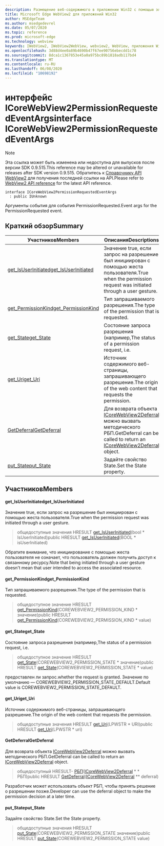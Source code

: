 ```yaml
---
description: Размещение веб-содержимого в приложении Win32 с помощью элемента управления Microsoft Edge WebView2
title: Microsoft Edge WebView2 для приложений Win32
author: MSEdgeTeam
ms.author: msedgedevrel
ms.date: 05/07/2020
ms.topic: reference
ms.prod: microsoft-edge
ms.technology: webview
keywords: IWebView2, IWebView2WebView, webview2, WebView, приложения Win32, Win32, EDGE, ICoreWebView2, ICoreWebView2Controller, элемент управления "веб-браузер", HTML Edge
ms.openlocfilehash: 3d88d4ee0a89b4690b47f67ee90756ebecdd1c78
ms.sourcegitcommit: 8dca1c1367853e45a0a975bc89b1818adb117bd4
ms.translationtype: MT
ms.contentlocale: ru-RU
ms.lasthandoff: 06/08/2020
ms.locfileid: "10698192"
---
```

# <span data-ttu-id="17cde-104">интерфейс ICoreWebView2PermissionRequestedEventArgs</span><span class="sxs-lookup"><span data-stu-id="17cde-104">interface ICoreWebView2PermissionRequestedEventArgs</span></span> 

> [!NOTE]
> <span data-ttu-id="17cde-105">Эта ссылка может быть изменена или недоступна для выпусков после версии SDK 0.9.515.</span><span class="sxs-lookup"><span data-stu-id="17cde-105">This reference may be altered or unavailable for releases after SDK version 0.9.515.</span></span> <span data-ttu-id="17cde-106">Обратитесь к [Справочнику API WebView2](../../../webview2-api-reference.md) для получения последней ссылки на API.</span><span class="sxs-lookup"><span data-stu-id="17cde-106">Please refer to [WebView2 API reference](../../../webview2-api-reference.md) for the latest API reference.</span></span>

```
interface ICoreWebView2PermissionRequestedEventArgs
  : public IUnknown
```

<span data-ttu-id="17cde-107">Аргументы события для события PermissionRequested.</span><span class="sxs-lookup"><span data-stu-id="17cde-107">Event args for the PermissionRequested event.</span></span>

## <span data-ttu-id="17cde-108">Краткий обзор</span><span class="sxs-lookup"><span data-stu-id="17cde-108">Summary</span></span>

 <span data-ttu-id="17cde-109">Участников</span><span class="sxs-lookup"><span data-stu-id="17cde-109">Members</span></span>                        | <span data-ttu-id="17cde-110">Описания</span><span class="sxs-lookup"><span data-stu-id="17cde-110">Descriptions</span></span>
--------------------------------|---------------------------------------------
[<span data-ttu-id="17cde-111">get_IsUserInitiated</span><span class="sxs-lookup"><span data-stu-id="17cde-111">get_IsUserInitiated</span></span>](#get_isuserinitiated) | <span data-ttu-id="17cde-112">Значение true, если запрос на разрешение был инициирован с помощью жеста пользователя.</span><span class="sxs-lookup"><span data-stu-id="17cde-112">True when the permission request was initiated through a user gesture.</span></span>
[<span data-ttu-id="17cde-113">get_PermissionKind</span><span class="sxs-lookup"><span data-stu-id="17cde-113">get_PermissionKind</span></span>](#get_permissionkind) | <span data-ttu-id="17cde-114">Тип запрашиваемого разрешения.</span><span class="sxs-lookup"><span data-stu-id="17cde-114">The type of the permission that is requested.</span></span>
[<span data-ttu-id="17cde-115">get_State</span><span class="sxs-lookup"><span data-stu-id="17cde-115">get_State</span></span>](#get_state) | <span data-ttu-id="17cde-116">Состояние запроса разрешения (например,</span><span class="sxs-lookup"><span data-stu-id="17cde-116">The status of a permission request, i.e.</span></span>
[<span data-ttu-id="17cde-117">get_Uri</span><span class="sxs-lookup"><span data-stu-id="17cde-117">get_Uri</span></span>](#get_uri) | <span data-ttu-id="17cde-118">Источник содержимого веб-страницы, запрашивающего разрешение.</span><span class="sxs-lookup"><span data-stu-id="17cde-118">The origin of the web content that requests the permission.</span></span>
[<span data-ttu-id="17cde-119">GetDeferral</span><span class="sxs-lookup"><span data-stu-id="17cde-119">GetDeferral</span></span>](#getdeferral) | <span data-ttu-id="17cde-120">Для возврата объекта [ICoreWebView2Deferral](icorewebview2deferral.md) можно вызвать методического РБП.</span><span class="sxs-lookup"><span data-stu-id="17cde-120">GetDeferral can be called to return an [ICoreWebView2Deferral](icorewebview2deferral.md) object.</span></span>
[<span data-ttu-id="17cde-121">put_State</span><span class="sxs-lookup"><span data-stu-id="17cde-121">put_State</span></span>](#put_state) | <span data-ttu-id="17cde-122">Задайте свойство State.</span><span class="sxs-lookup"><span data-stu-id="17cde-122">Set the State property.</span></span>

## <span data-ttu-id="17cde-123">Участников</span><span class="sxs-lookup"><span data-stu-id="17cde-123">Members</span></span>

#### <span data-ttu-id="17cde-124">get_IsUserInitiated</span><span class="sxs-lookup"><span data-stu-id="17cde-124">get_IsUserInitiated</span></span> 

<span data-ttu-id="17cde-125">Значение true, если запрос на разрешение был инициирован с помощью жеста пользователя.</span><span class="sxs-lookup"><span data-stu-id="17cde-125">True when the permission request was initiated through a user gesture.</span></span>

> <span data-ttu-id="17cde-126">общедоступные значения HRESULT [get_IsUserInitiated](#get_isuserinitiated)(bool \* IsUserInitiated)</span><span class="sxs-lookup"><span data-stu-id="17cde-126">public HRESULT [get_IsUserInitiated](#get_isuserinitiated)(BOOL \* isUserInitiated)</span></span>

<span data-ttu-id="17cde-127">Обратите внимание, что инициирование с помощью жеста пользователя не означает, что пользователь должен получить доступ к связанному ресурсу.</span><span class="sxs-lookup"><span data-stu-id="17cde-127">Note that being initiated through a user gesture doesn't mean that user intended to access the associated resource.</span></span>

#### <span data-ttu-id="17cde-128">get_PermissionKind</span><span class="sxs-lookup"><span data-stu-id="17cde-128">get_PermissionKind</span></span> 

<span data-ttu-id="17cde-129">Тип запрашиваемого разрешения.</span><span class="sxs-lookup"><span data-stu-id="17cde-129">The type of the permission that is requested.</span></span>

> <span data-ttu-id="17cde-130">общедоступное значение HRESULT [get_PermissionKind](#get_permissionkind)(COREWEBVIEW2_PERMISSION_KIND \* значение)</span><span class="sxs-lookup"><span data-stu-id="17cde-130">public HRESULT [get_PermissionKind](#get_permissionkind)(COREWEBVIEW2_PERMISSION_KIND \* value)</span></span>

#### <span data-ttu-id="17cde-131">get_State</span><span class="sxs-lookup"><span data-stu-id="17cde-131">get_State</span></span> 

<span data-ttu-id="17cde-132">Состояние запроса разрешения (например,</span><span class="sxs-lookup"><span data-stu-id="17cde-132">The status of a permission request, i.e.</span></span>

> <span data-ttu-id="17cde-133">общедоступное значение HRESULT [get_State](#get_state)(COREWEBVIEW2_PERMISSION_STATE \* значение)</span><span class="sxs-lookup"><span data-stu-id="17cde-133">public HRESULT [get_State](#get_state)(COREWEBVIEW2_PERMISSION_STATE \* value)</span></span>

<span data-ttu-id="17cde-134">предоставлен ли запрос.</span><span class="sxs-lookup"><span data-stu-id="17cde-134">whether the request is granted.</span></span> <span data-ttu-id="17cde-135">Значение по умолчанию — COREWEBVIEW2_PERMISSION_STATE_DEFAULT.</span><span class="sxs-lookup"><span data-stu-id="17cde-135">Default value is COREWEBVIEW2_PERMISSION_STATE_DEFAULT.</span></span>

#### <span data-ttu-id="17cde-136">get_Uri</span><span class="sxs-lookup"><span data-stu-id="17cde-136">get_Uri</span></span> 

<span data-ttu-id="17cde-137">Источник содержимого веб-страницы, запрашивающего разрешение.</span><span class="sxs-lookup"><span data-stu-id="17cde-137">The origin of the web content that requests the permission.</span></span>

> <span data-ttu-id="17cde-138">общедоступные значения HRESULT [get_Uri](#get_uri)(LPWSTR \* URI)</span><span class="sxs-lookup"><span data-stu-id="17cde-138">public HRESULT [get_Uri](#get_uri)(LPWSTR \* uri)</span></span>

#### <span data-ttu-id="17cde-139">GetDeferral</span><span class="sxs-lookup"><span data-stu-id="17cde-139">GetDeferral</span></span> 

<span data-ttu-id="17cde-140">Для возврата объекта [ICoreWebView2Deferral](icorewebview2deferral.md) можно вызвать методического РБП.</span><span class="sxs-lookup"><span data-stu-id="17cde-140">GetDeferral can be called to return an [ICoreWebView2Deferral](icorewebview2deferral.md) object.</span></span>

> <span data-ttu-id="17cde-141">общедоступный HRESULT- [РБП](#getdeferral)([ICoreWebView2Deferral](icorewebview2deferral.md) \* \* РБП)</span><span class="sxs-lookup"><span data-stu-id="17cde-141">public HRESULT [GetDeferral](#getdeferral)([ICoreWebView2Deferral](icorewebview2deferral.md) \*\* deferral)</span></span>

<span data-ttu-id="17cde-142">Разработчик может использовать объект РБП, чтобы принять решение о разрешении позже.</span><span class="sxs-lookup"><span data-stu-id="17cde-142">Developer can use the deferral object to make the permission decision at a later time.</span></span>

#### <span data-ttu-id="17cde-143">put_State</span><span class="sxs-lookup"><span data-stu-id="17cde-143">put_State</span></span> 

<span data-ttu-id="17cde-144">Задайте свойство State.</span><span class="sxs-lookup"><span data-stu-id="17cde-144">Set the State property.</span></span>

> <span data-ttu-id="17cde-145">общедоступные значения HRESULT [put_State](#put_state)(COREWEBVIEW2_PERMISSION_STATE значение)</span><span class="sxs-lookup"><span data-stu-id="17cde-145">public HRESULT [put_State](#put_state)(COREWEBVIEW2_PERMISSION_STATE value)</span></span>


